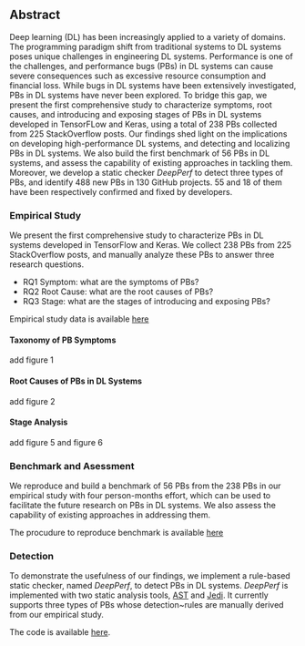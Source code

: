 ## Abstract

Deep learning (DL) has been increasingly applied to a variety of domains. The programming paradigm shift from traditional systems to DL systems poses unique challenges in engineering DL systems. Performance is one of the challenges, and performance bugs (PBs) in DL systems can cause severe consequences such as excessive resource consumption and financial loss. While bugs in DL systems have been extensively investigated, PBs in DL systems have never been explored. To bridge this gap, we present the first comprehensive study to characterize symptoms, root causes, and introducing and exposing stages of PBs in DL systems developed in TensorFLow and Keras, using a total of 238 PBs collected from 225 StackOverflow posts. Our findings shed light on the implications on developing high-performance DL systems, and detecting and localizing PBs in DL systems. We also build the first benchmark of 56 PBs in DL systems, and assess the capability of existing approaches in tackling them. Moreover, we develop a static checker *DeepPerf* to detect three types of PBs, and identify 488 new PBs in 130 GitHub projects. 55 and 18 of them have been respectively confirmed and fixed by developers.

### Empirical Study
We present the first comprehensive study to characterize PBs in DL systems developed in TensorFlow and Keras. We collect 238 PBs from 225 StackOverflow posts, and manually analyze these PBs to answer three research questions.

- RQ1 Symptom: what are the symptoms of PBs?
- RQ2 Root Cause: what are the root causes of PBs?
- RQ3 Stage: what are the stages of introducing and exposing PBs?
  
Empirical study data is available [here](https://github.com/DLPerf/DLPerf.github.io/blob/main/empirical_study)
#### Taxonomy of PB Symptoms
add figure 1
#### Root Causes of PBs in DL Systems
add figure 2
#### Stage Analysis
add figure 5 and figure 6


### Benchmark and Asessment
We reproduce and build a benchmark of 56 PBs from the 238 PBs in our empirical study with four person-months effort, which can be used to facilitate the future research on PBs in DL systems. We also assess the capability of existing approaches in addressing them.

The procudure to reproduce benchmark is available [here](https://github.com/DLPerf/DLPerf.github.io/blob/main/benchmark) 
### Detection
To demonstrate the usefulness of our findings, we implement a rule-based static checker, named *DeepPerf*, to detect PBs in DL systems. *DeepPerf* is implemented with two static analysis tools, [AST](https://docs.python.org/3/library/ast.html) and [Jedi](https://github.com/davidhalter/jedi/). It currently supports three types of PBs whose detection~rules are manually derived from our empirical study. 

The code is available [here](https://github.com/DLPerf/DLPerf.github.io/blob/main/tool).
